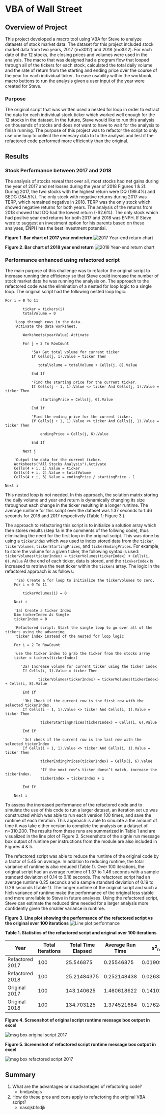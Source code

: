 # VBA of Wall Street

## Overview of Project

This project developed a macro tool using VBA for Steve to analyze datasets of stock market data. The dataset for this project included stock market data from two years, 2017 (n=3012) and 2018 (n=3012). For each date of the 12 stocks, the closing prices and volumes were used in the analysis. The macro that was designed had a program flow that looped through all of the tickers for each stock, calculated the total daily volume and the rate of return from the starting and ending price over the course of the year for each individual ticker. To ease usability within the workbook, macro buttons to run the analysis given a user input of the year were created for Steve.  

### Purpose

The original script that was written used a nested for loop in order to extract the data for each individual stock ticker which worked well enough for the 12 stocks in the dataset. In the future, Steve would like to run this analysis on thousands of stocks and does not want to have to wait for the analysis to finish running. The purpose of this project was to refactor the script to only use one loop to collect the necesary data to to the analysis and test if the refactored code performed more efficiently than the original.   

## Results

### Stock Performance between 2017 and 2018
The analysis of stocks reveal that over all, most stocks had net gains during the year of 2017 and net losses during the year of 2018 Figures 1 & 2). During 2017, the two stocks with the highest return were DQ (199.4%) and SEDG (184.5%). The only stock with negative returns during 2017 was TERP, which remained negative in 2018. TERP was the only stock which showed negative returns for both years. The analysis of the returns from 2018 showed that DQ had the lowest return (-62.6%). The only stock which had positve year end returns for both 2017 and 2018 was ENPH. If Steve were to suggest an investment option for his parents based on these analyses, ENPH has the best investment potential. 

**Figure 1. Bar chart of 2017 year end return**
![2017 Year-end return chart](./Resources/2017_year_end_return_chart.png)

**Figure 2. Bar chart of 2018 year end return**
![2018 Year-end return chart](./Resources/2018_year_end_return_chart.png)

### Performance enhanced using refactored script
The main purpose of this challenge was to refactor the original script to increase running time efficiency so that Steve could increase the number of stock market data he was running the analysis on. The approach to the refactored code was the elimination of a nested for loop logic to a single loop. The original script had the following nested loop logic:
```vbscript
For i = 0 To 11
    
        ticker = tickers(i)
        totalVolume = 0
    
    'Loop through rows in the data.
    'Activate the data worksheet.
    
        Worksheets(yearValue).Activate
    
        For j = 2 To RowCount
            
            '5a) Get total volume for current ticker
            If Cells(j, 1).Value = ticker Then

               totalVolume = totalVolume + Cells(j, 8).Value

            End If
           
            'Find the starting price for the current ticker.
            If Cells(j - 1, 1).Value <> ticker And Cells(j, 1).Value = ticker Then

                startingPrice = Cells(j, 6).Value

            End If

            'Find the ending price for the current ticker.
            If Cells(j + 1, 1).Value <> ticker And Cells(j, 1).Value = ticker Then

                endingPrice = Cells(j, 6).Value

            End If
            
        Next j
        
    'Output the data for the current ticker.
    Worksheets("All Stocks Analysis").Activate
    Cells(4 + i, 1).Value = ticker
    Cells(4 + i, 2).Value = totalVolume
    Cells(4 + i, 3).Value = endingPrice / startingPrice - 1
    
Next i
```
This nested loop is not needed. In this approach, the solution matrix storing the daily volume and year end return is dynamically changing its size throughout each change in the ticker resulting in a longer runtime. The average runtime for this script over the dataset was 1.37 seconds to 1.46 seconds for 2018 and 2017 respectively (Table 1; Figure 3.).

The approach to refactoring this script is to initialize a solution array which then stores results (step 1a in the comments of the follwing code), thus eliminating the need for the first loop in the original script. This was done by using a ```tickerIndex``` which was used to index stored data from the ```ticker```, ```tickerVolumes```, ```tickerStartingPrices```, and ```tickerEndingPrices```.  For example, to store the volume for a given ticker, the following syntax is used: ``` tickerVolumes(tickerIndex) = tickerVolumes(tickerIndex) + Cells(i, 8).Value```
At the end of each ticker, data is stored, and the ```ticvkerIndex``` is increased to retrieve the nest ticker within the ```tickers``` array. The logic in the refactored approach is as follows:
```vbscript
    ''2a) Create a for loop to initialize the tickerVolumes to zero.
    For i = 0 To 11
    
        tickerVolumes(i) = 0
    
    Next i
    
    '1a) Create a ticker Index
    Dim tickerIndex As Single
    tickerIndex = 0
    
    'Refactored script: Start the single loop to go over all of the tickers using the advancing
    'ticker index instead of the nested for loop logic
    
    For i = 2 To RowCount
       
    'use the ticker index to grab the ticker from the stocks array
    ticker = tickers(tickerIndex)
    
       '3a) Increase volume for current ticker using the ticker index
        If Cells(i, 1).Value = ticker Then

               tickerVolumes(tickerIndex) = tickerVolumes(tickerIndex) + Cells(i, 8).Value

        End If
        
        '3b) Check if the current row is the first row with the selected tickerIndex.
        If Cells(i - 1, 1).Value <> ticker And Cells(i, 1).Value = ticker Then

                tickerStartingPrices(tickerIndex) = Cells(i, 6).Value

        End If

        '3c) check if the current row is the last row with the selected tickerIndex
        If Cells(i + 1, 1).Value <> ticker And Cells(i, 1).Value = ticker Then

                tickerEndingPrices(tickerIndex) = Cells(i, 6).Value
                 
                'If the next row’s ticker doesn’t match, increase the tickerIndex.
                tickerIndex = tickerIndex + 1
                
        End If
              
    Next i
```

To assess the increased performance of the refactored code and to simulate the use of this code to run a larger dataset, an iteration set up was constructed which was able to run each version 100 times, and save the runtime of each iteration. This approach is able to simulate a the amount of time it was take either version to complete the analysis on a dataset of n=310,200. The results from these runs are summarized in Table 1 and are visualized in the line plot of Figure 3. Screenshots of the signle run message box output of runtime per instructions from the module are also included in Figures 4 & 5.

The refactored script was able to reduce the runtime of the original code by a factor of 5.45 on average. In addition to reducing runtime, the total variance of runtime is also reduced (Table 1). Over 100 iterations, the original script had an average runtime of 1.37 to 1.46 seconds with a sample standard deviation of 0.14 to 0.18 seconds. The refactored script had an average runtime 0.25 seconds and a sample standard deviation of 0.19 to 0.26 seconds (Table 1). The longer runtime of the original script and such a hich variance of runtime make the performance of the original less stable and more unreliable to Steve in future analyses. Using the refactored script, Steve can estimate the reduced time needed for a larger analysis more confidently given the smaller variance in runtime. 

**Figure 3. Line plot showing the performance of the refactored script vs the original over 100 iterations** 
![Line plot performance](./Iteration_Time_Analysis/Refactored_vs_Original_iterationanalysisplot.png)

**Table 1. Statistics of the refactored script and original over 100 iterations**

| **Year**            | **Total Iterations** | **Total Time Elapsed** | **Average Run Time** | **s<sup>2</sup><sub>n-1</sub>**       |
|-----------------|------------------|--------------------|------------------|-------------|
| Refactored 2017 | 100              | 25.546875          | 0.25546875       | 0.019096325 |
| Refactored 2018 | 100              | 25.21484375        | 0.252148438      | 0.026383425 |
| Original 2017   | 100              | 143.140625         | 1.460618622      | 0.141026767 |
| Original 2018   | 100              | 134.703125         | 1.374521684      | 0.176248114 |


**Figure 4. Screenshot of original script runtime message box output in excel**

![msg box original script 2017](./Resources/Original_VBA_Challenge_2017.png)

**Figure 5. Screenshot of refactored script runtime message box output in excel** 

![msg box refactored script 2017](./Resources/VBA_Challenge_2017_refactored.png)


## Summary

1. What are the advantages or disadvantages of refactoring code?
   - bndjasbgjs
2. How do these pros and cons apply to refactoring the original VBA script?
   - nasdjkbfsdjk

